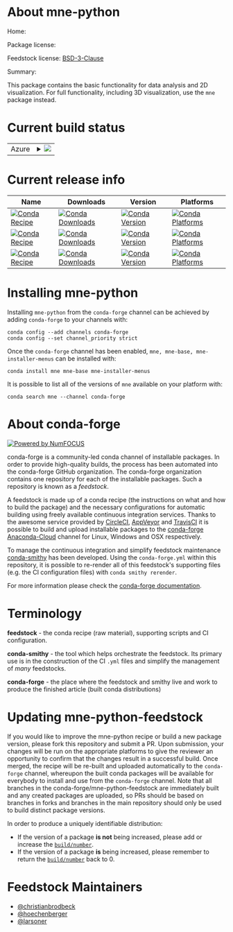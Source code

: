 About mne-python
================

Home: 

Package license: 

Feedstock license: [BSD-3-Clause](https://github.com/conda-forge/mne-feedstock/blob/master/LICENSE.txt)

Summary: 

This package contains the basic functionality for data analysis and 2D
visualization. For full functionality, including 3D visualization,
use the `mne` package instead.


Current build status
====================


<table>
    
  <tr>
    <td>Azure</td>
    <td>
      <details>
        <summary>
          <a href="https://dev.azure.com/conda-forge/feedstock-builds/_build/latest?definitionId=3106&branchName=master">
            <img src="https://dev.azure.com/conda-forge/feedstock-builds/_apis/build/status/mne-feedstock?branchName=master">
          </a>
        </summary>
        <table>
          <thead><tr><th>Variant</th><th>Status</th></tr></thead>
          <tbody><tr>
              <td>linux_64</td>
              <td>
                <a href="https://dev.azure.com/conda-forge/feedstock-builds/_build/latest?definitionId=3106&branchName=master">
                  <img src="https://dev.azure.com/conda-forge/feedstock-builds/_apis/build/status/mne-feedstock?branchName=master&jobName=linux&configuration=linux_64_" alt="variant">
                </a>
              </td>
            </tr><tr>
              <td>osx_64</td>
              <td>
                <a href="https://dev.azure.com/conda-forge/feedstock-builds/_build/latest?definitionId=3106&branchName=master">
                  <img src="https://dev.azure.com/conda-forge/feedstock-builds/_apis/build/status/mne-feedstock?branchName=master&jobName=osx&configuration=osx_64_" alt="variant">
                </a>
              </td>
            </tr><tr>
              <td>win_64</td>
              <td>
                <a href="https://dev.azure.com/conda-forge/feedstock-builds/_build/latest?definitionId=3106&branchName=master">
                  <img src="https://dev.azure.com/conda-forge/feedstock-builds/_apis/build/status/mne-feedstock?branchName=master&jobName=win&configuration=win_64_" alt="variant">
                </a>
              </td>
            </tr>
          </tbody>
        </table>
      </details>
    </td>
  </tr>
</table>

Current release info
====================

| Name | Downloads | Version | Platforms |
| --- | --- | --- | --- |
| [![Conda Recipe](https://img.shields.io/badge/recipe-mne-green.svg)](https://anaconda.org/conda-forge/mne) | [![Conda Downloads](https://img.shields.io/conda/dn/conda-forge/mne.svg)](https://anaconda.org/conda-forge/mne) | [![Conda Version](https://img.shields.io/conda/vn/conda-forge/mne.svg)](https://anaconda.org/conda-forge/mne) | [![Conda Platforms](https://img.shields.io/conda/pn/conda-forge/mne.svg)](https://anaconda.org/conda-forge/mne) |
| [![Conda Recipe](https://img.shields.io/badge/recipe-mne--base-green.svg)](https://anaconda.org/conda-forge/mne-base) | [![Conda Downloads](https://img.shields.io/conda/dn/conda-forge/mne-base.svg)](https://anaconda.org/conda-forge/mne-base) | [![Conda Version](https://img.shields.io/conda/vn/conda-forge/mne-base.svg)](https://anaconda.org/conda-forge/mne-base) | [![Conda Platforms](https://img.shields.io/conda/pn/conda-forge/mne-base.svg)](https://anaconda.org/conda-forge/mne-base) |
| [![Conda Recipe](https://img.shields.io/badge/recipe-mne--installer--menus-green.svg)](https://anaconda.org/conda-forge/mne-installer-menus) | [![Conda Downloads](https://img.shields.io/conda/dn/conda-forge/mne-installer-menus.svg)](https://anaconda.org/conda-forge/mne-installer-menus) | [![Conda Version](https://img.shields.io/conda/vn/conda-forge/mne-installer-menus.svg)](https://anaconda.org/conda-forge/mne-installer-menus) | [![Conda Platforms](https://img.shields.io/conda/pn/conda-forge/mne-installer-menus.svg)](https://anaconda.org/conda-forge/mne-installer-menus) |

Installing mne-python
=====================

Installing `mne-python` from the `conda-forge` channel can be achieved by adding `conda-forge` to your channels with:

```
conda config --add channels conda-forge
conda config --set channel_priority strict
```

Once the `conda-forge` channel has been enabled, `mne, mne-base, mne-installer-menus` can be installed with:

```
conda install mne mne-base mne-installer-menus
```

It is possible to list all of the versions of `mne` available on your platform with:

```
conda search mne --channel conda-forge
```


About conda-forge
=================

[![Powered by
NumFOCUS](https://img.shields.io/badge/powered%20by-NumFOCUS-orange.svg?style=flat&colorA=E1523D&colorB=007D8A)](https://numfocus.org)

conda-forge is a community-led conda channel of installable packages.
In order to provide high-quality builds, the process has been automated into the
conda-forge GitHub organization. The conda-forge organization contains one repository
for each of the installable packages. Such a repository is known as a *feedstock*.

A feedstock is made up of a conda recipe (the instructions on what and how to build
the package) and the necessary configurations for automatic building using freely
available continuous integration services. Thanks to the awesome service provided by
[CircleCI](https://circleci.com/), [AppVeyor](https://www.appveyor.com/)
and [TravisCI](https://travis-ci.com/) it is possible to build and upload installable
packages to the [conda-forge](https://anaconda.org/conda-forge)
[Anaconda-Cloud](https://anaconda.org/) channel for Linux, Windows and OSX respectively.

To manage the continuous integration and simplify feedstock maintenance
[conda-smithy](https://github.com/conda-forge/conda-smithy) has been developed.
Using the ``conda-forge.yml`` within this repository, it is possible to re-render all of
this feedstock's supporting files (e.g. the CI configuration files) with ``conda smithy rerender``.

For more information please check the [conda-forge documentation](https://conda-forge.org/docs/).

Terminology
===========

**feedstock** - the conda recipe (raw material), supporting scripts and CI configuration.

**conda-smithy** - the tool which helps orchestrate the feedstock.
                   Its primary use is in the construction of the CI ``.yml`` files
                   and simplify the management of *many* feedstocks.

**conda-forge** - the place where the feedstock and smithy live and work to
                  produce the finished article (built conda distributions)


Updating mne-python-feedstock
=============================

If you would like to improve the mne-python recipe or build a new
package version, please fork this repository and submit a PR. Upon submission,
your changes will be run on the appropriate platforms to give the reviewer an
opportunity to confirm that the changes result in a successful build. Once
merged, the recipe will be re-built and uploaded automatically to the
`conda-forge` channel, whereupon the built conda packages will be available for
everybody to install and use from the `conda-forge` channel.
Note that all branches in the conda-forge/mne-python-feedstock are
immediately built and any created packages are uploaded, so PRs should be based
on branches in forks and branches in the main repository should only be used to
build distinct package versions.

In order to produce a uniquely identifiable distribution:
 * If the version of a package **is not** being increased, please add or increase
   the [``build/number``](https://docs.conda.io/projects/conda-build/en/latest/resources/define-metadata.html#build-number-and-string).
 * If the version of a package **is** being increased, please remember to return
   the [``build/number``](https://docs.conda.io/projects/conda-build/en/latest/resources/define-metadata.html#build-number-and-string)
   back to 0.

Feedstock Maintainers
=====================

* [@christianbrodbeck](https://github.com/christianbrodbeck/)
* [@hoechenberger](https://github.com/hoechenberger/)
* [@larsoner](https://github.com/larsoner/)

